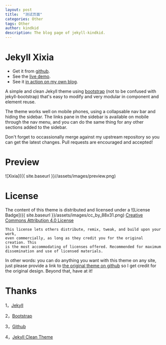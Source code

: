 ```yaml
---
layout: post
title:  "测试页面"
categories: Other
tags: Other
author: kindkid
description: The blog page of jekyll-kindkid.
---
```


Jekyll Xixia
============

* Get it from [github](https://github.com/zxixia/jekyll-xixia).
* See the [live demo](http://xixia.info/jekyll-xixia/).
* See it [in action on my own blog](http://xixia.info/).

A simple and clean Jekyll theme using [bootstrap](http://getbootstrap.com)
(not to be confused with jekyll-bootstrap) that's easy to modify and very
modular in component and element reuse.

The theme works well on mobile phones, using a collapsable nav bar and hiding the
sidebar. The links pane in the sidebar is available on mobile through the nav menu,
and you can do the same thing for any other sections added to the sidebar.

Don't forget to occassionally merge against my upstream repository so you can get
the latest changes. Pull requests are encouraged and accepted!

Preview
=======
![Xixia]({{ site.baseurl }}//assets/images/preview.png)

License
=======

The content of this theme is distributed and licensed under a
![License Badge]({{ site.baseurl }}/assets/images/cc_by_88x31.png)
[Creative Commons Attribution 4.0 License](https://creativecommons.org/licenses/by/4.0/legalcode)

    This license lets others distribute, remix, tweak, and build upon your work,
    even commercially, as long as they credit you for the original creation. This
    is the most accommodating of licenses offered. Recommended for maximum
    dissemination and use of licensed materials.

In other words: you can do anything you want with this theme on any site, just please
provide a link to [the original theme on github](https://github.com/zxixia/jekyll-xixia)
so I get credit for the original design. Beyond that, have at it!

Thanks
======

1，[Jekyll][jekyll-url]

2，[Bootstrap][bootstrap-url]

3，[Github][github-url]

4，[Jekyll Clean Theme][Jekyll-Clean-Theme-url]

[jekyll-url]: http://jekyllrb.com/
[bootstrap-url]: http://getbootstrap.com/
[github-url]: https://github.com/
[Jekyll-Clean-Theme-url]: https://github.com/scotte/jekyll-clean
[xixia-url]: http://xixia.info/

